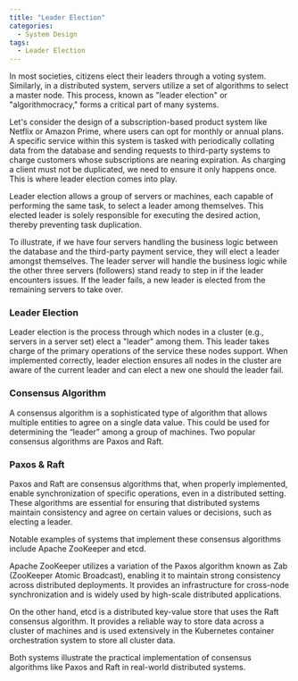 ```yaml
---
title: "Leader Election"
categories:
  - System Design
tags:
  - Leader Election
---
```


In most societies, citizens elect their leaders through a voting system. Similarly, in a distributed system, servers utilize a set of algorithms to select a master node. This process, known as "leader election" or "algorithmocracy," forms a critical part of many systems.

Let's consider the design of a subscription-based product system like Netflix or Amazon Prime, where users can opt for monthly or annual plans. A specific service within this system is tasked with periodically collating data from the database and sending requests to third-party systems to charge customers whose subscriptions are nearing expiration. As charging a client must not be duplicated, we need to ensure it only happens once. This is where leader election comes into play.

Leader election allows a group of servers or machines, each capable of performing the same task, to select a leader among themselves. This elected leader is solely responsible for executing the desired action, thereby preventing task duplication.

To illustrate, if we have four servers handling the business logic between the database and the third-party payment service, they will elect a leader amongst themselves. The leader server will handle the business logic while the other three servers (followers) stand ready to step in if the leader encounters issues. If the leader fails, a new leader is elected from the remaining servers to take over.


### Leader Election

Leader election is the process through which nodes in a cluster (e.g., servers in a server set) elect a "leader" among them. This leader takes charge of the primary operations of the service these nodes support. When implemented correctly, leader election ensures all nodes in the cluster are aware of the current leader and can elect a new one should the leader fail.


### Consensus Algorithm

A consensus algorithm is a sophisticated type of algorithm that allows multiple entities to agree on a single data value. This could be used for determining the “leader” among a group of machines. Two popular consensus algorithms are Paxos and Raft.


### Paxos & Raft

Paxos and Raft are consensus algorithms that, when properly implemented, enable synchronization of specific operations, even in a distributed setting. These algorithms are essential for ensuring that distributed systems maintain consistency and agree on certain values or decisions, such as electing a leader.

Notable examples of systems that implement these consensus algorithms include Apache ZooKeeper and etcd.

Apache ZooKeeper utilizes a variation of the Paxos algorithm known as Zab (ZooKeeper Atomic Broadcast), enabling it to maintain strong consistency across distributed deployments. It provides an infrastructure for cross-node synchronization and is widely used by high-scale distributed applications.

On the other hand, etcd is a distributed key-value store that uses the Raft consensus algorithm. It provides a reliable way to store data across a cluster of machines and is used extensively in the Kubernetes container orchestration system to store all cluster data.

Both systems illustrate the practical implementation of consensus algorithms like Paxos and Raft in real-world distributed systems.